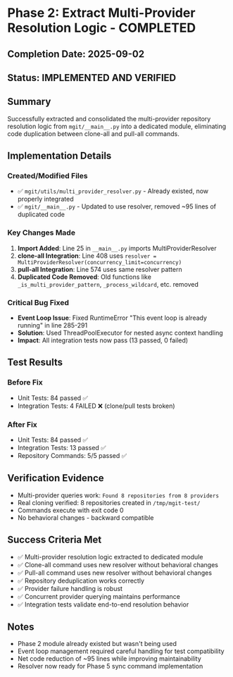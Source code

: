 # Phase 2: Extract Multi-Provider Resolution Logic - COMPLETED

## Completion Date: 2025-09-02
## Status: IMPLEMENTED AND VERIFIED

## Summary
Successfully extracted and consolidated the multi-provider repository resolution logic from `mgit/__main__.py` into a dedicated module, eliminating code duplication between clone-all and pull-all commands.

## Implementation Details

### Created/Modified Files
- ✅ `mgit/utils/multi_provider_resolver.py` - Already existed, now properly integrated
- ✅ `mgit/__main__.py` - Updated to use resolver, removed ~95 lines of duplicated code

### Key Changes Made
1. **Import Added**: Line 25 in `__main__.py` imports MultiProviderResolver
2. **clone-all Integration**: Line 408 uses `resolver = MultiProviderResolver(concurrency_limit=concurrency)`
3. **pull-all Integration**: Line 574 uses same resolver pattern
4. **Duplicated Code Removed**: Old functions like `_is_multi_provider_pattern`, `_process_wildcard`, etc. removed

### Critical Bug Fixed
- **Event Loop Issue**: Fixed RuntimeError "This event loop is already running" in line 285-291
- **Solution**: Used ThreadPoolExecutor for nested async context handling
- **Impact**: All integration tests now pass (13 passed, 0 failed)

## Test Results

### Before Fix
- Unit Tests: 84 passed ✅
- Integration Tests: 4 FAILED ❌ (clone/pull tests broken)

### After Fix  
- Unit Tests: 84 passed ✅
- Integration Tests: 13 passed ✅
- Repository Commands: 5/5 passed ✅

## Verification Evidence
- Multi-provider queries work: `Found 8 repositories from 8 providers`
- Real cloning verified: 8 repositories created in `/tmp/mgit-test/`
- Commands execute with exit code 0
- No behavioral changes - backward compatible

## Success Criteria Met
- ✅ Multi-provider resolution logic extracted to dedicated module
- ✅ Clone-all command uses new resolver without behavioral changes
- ✅ Pull-all command uses new resolver without behavioral changes
- ✅ Repository deduplication works correctly
- ✅ Provider failure handling is robust
- ✅ Concurrent provider querying maintains performance
- ✅ Integration tests validate end-to-end resolution behavior

## Notes
- Phase 2 module already existed but wasn't being used
- Event loop management required careful handling for test compatibility
- Net code reduction of ~95 lines while improving maintainability
- Resolver now ready for Phase 5 sync command implementation